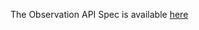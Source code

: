 The Observation API Spec is available [here](https://github.com/dapperlabs/flow-go-sdk/tree/master/protobuf/observation_api.md)
